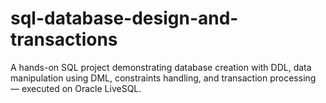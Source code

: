 # sql-database-design-and-transactions
A hands-on SQL project demonstrating database creation with DDL, data manipulation using DML, constraints handling, and transaction processing — executed on Oracle LiveSQL.
